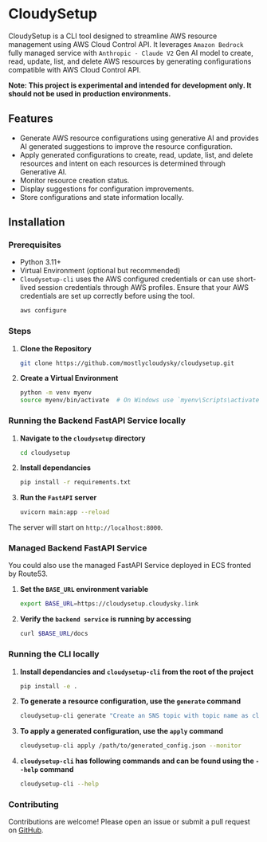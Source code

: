 # CloudySetup

CloudySetup is a CLI tool designed to streamline AWS resource management using AWS Cloud Control API. It leverages `Amazon Bedrock` fully managed service with `Anthropic - Claude V2` Gen AI model to create, read, update, list, and delete AWS resources by generating configurations compatible with AWS Cloud Control API.

**Note: This project is experimental and intended for development only. It should not be used in production environments.**

## Features

- Generate AWS resource configurations using generative AI and provides AI generated suggestions to improve the resource configuration. 
- Apply generated configurations to create, read, update, list, and delete resources and intent on each resources is determined through Generative AI. 
- Monitor resource creation status.
- Display suggestions for configuration improvements.
- Store configurations and state information locally.

## Installation

### Prerequisites

- Python 3.11+
- Virtual Environment (optional but recommended)
- `Cloudysetup-cli` uses the AWS configured credentials or can use short-lived session credentials through AWS profiles. Ensure that your AWS credentials are set up correctly before using the tool.
  ```sh
  aws configure
  ```

### Steps

1. **Clone the Repository**
   ```sh
   git clone https://github.com/mostlycloudysky/cloudysetup.git
   ```

2. **Create a Virtual Environment**
   ```sh
   python -m venv myenv
   source myenv/bin/activate  # On Windows use `myenv\Scripts\activate`
   ```

### Running the Backend FastAPI Service locally
1. **Navigate to the `cloudysetup` directory**
   ```sh
   cd cloudysetup
   ```
2. **Install dependancies**
   ```sh
   pip install -r requirements.txt
   ```
3. **Run the `FastAPI` server**
   ```sh
   uvicorn main:app --reload
   ```
The server will start on `http://localhost:8000`.

### Managed Backend FastAPI Service

You could also use the managed FastAPI Service deployed in ECS fronted by Route53. 
1. **Set the `BASE_URL` environment variable**
   ```sh
   export BASE_URL=https://cloudysetup.cloudysky.link
   ```
2. **Verify the `backend service` is running by accessing**
   ```sh
   curl $BASE_URL/docs
   ```

### Running the CLI locally
1. **Install dependancies and `cloudysetup-cli` from the root of the project**
   ```sh
   pip install -e .
   ```
2. **To generate a resource configuration, use the `generate` command**
   ```sh
   cloudysetup-cli generate "Create an SNS topic with topic name as cloudysky with an email subscription to  cloudysky@gmail.com address"
   ```

3. **To apply a generated configuration, use the `apply` command**
   ```sh
   cloudysetup-cli apply /path/to/generated_config.json --monitor
   ```
4. **`cloudysetup-cli` has following commands and can be found using the `--help` command**
   ```sh
   cloudysetup-cli --help
   ```
   
### Contributing
Contributions are welcome! Please open an issue or submit a pull request on [GitHub](https://github.com/mostlycloudysky/cloudysetup/issues).


